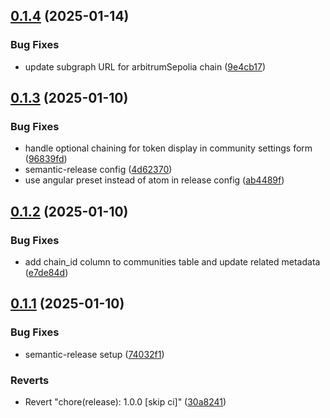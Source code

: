 ## [0.1.4](https://github.com/open-format/community-platform/compare/v0.1.3...v0.1.4) (2025-01-14)


### Bug Fixes

* update subgraph URL for arbitrumSepolia chain ([9e4cb17](https://github.com/open-format/community-platform/commit/9e4cb1795cc96bd60ceaeca156a4c8024a4d43c3))

## [0.1.3](https://github.com/open-format/community-platform/compare/v0.1.2...v0.1.3) (2025-01-10)


### Bug Fixes

* handle optional chaining for token display in community settings form ([96839fd](https://github.com/open-format/community-platform/commit/96839fd018f4868adac37fb967b3599844f72160))
* semantic-release config ([4d62370](https://github.com/open-format/community-platform/commit/4d6237003fda3ef965a395acc536085206720485))
* use angular preset instead of atom in release config ([ab4489f](https://github.com/open-format/community-platform/commit/ab4489ff96154488b4c58d1092e9e120c6438761))

## [0.1.2](https://github.com/open-format/community-platform/compare/v0.1.1...v0.1.2) (2025-01-10)


### Bug Fixes

* add chain_id column to communities table and update related metadata ([e7de84d](https://github.com/open-format/community-platform/commit/e7de84da2cb4e24ddcf2796642104d8dcad977f3))

## [0.1.1](https://github.com/open-format/community-platform/compare/v0.1.0...v0.1.1) (2025-01-10)


### Bug Fixes

* semantic-release setup ([74032f1](https://github.com/open-format/community-platform/commit/74032f14b44f45dcf6d952db384aef86636fe3db))


### Reverts

* Revert "chore(release): 1.0.0 [skip ci]" ([30a8241](https://github.com/open-format/community-platform/commit/30a824178a42d7edd85d3cbc219cca214b7ff922))
